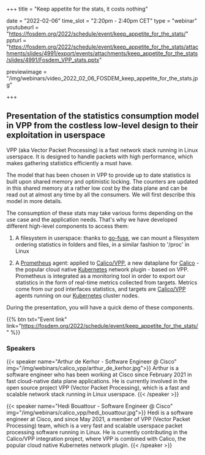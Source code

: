 +++
title = "Keep appetite for the stats, it costs nothing"

date = "2022-02-06"
time_slot = "2:20pm - 2:40pm CET"
type = "webinar"
youtubeurl = "https://fosdem.org/2022/schedule/event/keep_appetite_for_the_stats/"
ppturl =  "https://fosdem.org/2022/schedule/event/keep_appetite_for_the_stats/attachments/slides/4991/export/events/attachments/keep_appetite_for_the_stats/slides/4991/Fosdem_VPP_stats.pptx"

previewimage = "/img/webinars/video_2022_02_06_FOSDEM_keep_appetite_for_the_stats.jpg"

+++

## Presentation of the statistics consumption model in VPP from the costless low-level design to their exploitation in userspace

VPP (aka Vector Packet Processing) is a fast network stack running in Linux userspace. It is designed to handle packets with high performance, which makes gathering statistics efficiently a must have.

The model that has been chosen in VPP to provide up to date statistics is built upon shared memory and optimistic locking. The counters are updated in this shared memory at a rather low cost by the data plane and can be read out at almost any time by all the consumers. We will first describe this model in more details.

The consumption of these stats may take various forms depending on the use case and the application needs. That's why we have developed different high-level components to access them:

1) A filesystem in userspace: thanks to [go-fuse](https://github.com/hanwen/go-fuse), we can mount a filesystem ordering statistics in folders and files, in a similar fashion to '/proc' in Linux

2) A [Prometheus](https://prometheus.io/) agent: applied to [Calico/VPP](https://github.com/calico-vpp), a new dataplane for [Calico](https://www.tigera.io/project-calico/) - the popular cloud native [Kubernetes](https://kubernetes.io/) network plugin - based on VPP. Prometheus is integrated as a monitoring tool in order to export our statistics in the form of real-time metrics collected from targets. Metrics come from our pod interfaces statistics, and targets are [Calico/VPP](https://github.com/calico-vpp) agents running on our [Kubernetes](https://kubernetes.io/) cluster nodes.

During the presentation, you will have a quick demo of these components.


{{% btn txt="Event link" link="https://fosdem.org/2022/schedule/event/keep_appetite_for_the_stats/" %}}

### Speakers

{{< speaker name="Arthur de Kerhor - Software Engineer @ Cisco" img="/img/webinars/calico_vpp/arthur_de_kerhor.jpg">}}
Arthur is a software engineer who has been working at Cisco since February 2021 in fast cloud-native data plane applications. He is currently involved in the open source project VPP (Vector Packet Processing), which is a fast and scalable network stack running in Linux userspace.
{{< /speaker >}}

{{< speaker name="Hedi Bouattour - Software Engineer @ Cisco" img="/img/webinars/calico_vpp/hedi_bouattour.jpg">}}
Hedi is a software engineer at Cisco, and since May 2021, a member of VPP (Vector Packet Processing) team, which is a very fast and scalable userspace packet processing software running in Linux. He is currently contributing in the Calico/VPP integration project, where VPP is combined with Calico, the popular cloud native Kubernetes network plugin.
{{< /speaker >}}
